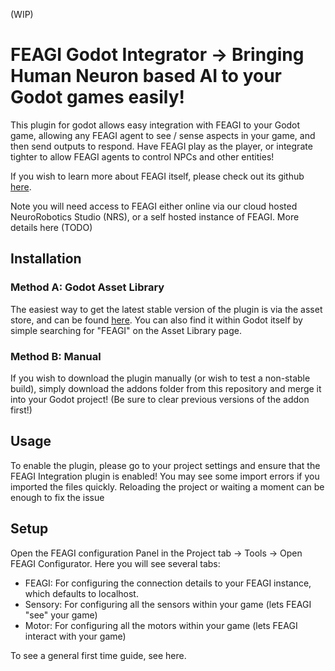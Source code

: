 (WIP)

# FEAGI Godot Integrator -> Bringing Human Neuron based AI to your Godot games easily!

This plugin for godot allows easy integration with FEAGI to your Godot game, allowing any FEAGI agent to see / sense aspects in your game, and then send outputs to respond. Have FEAGI play as the player, or integrate tighter to allow FEAGI agents to control NPCs and other entities!

If you wish to learn more about FEAGI itself, please check out its github [here](https://github.com/feagi/feagi).

Note you will need access to FEAGI either online via our cloud hosted NeuroRobotics Studio (NRS), or a self hosted instance of FEAGI. More details here (TODO)

## Installation

### Method A: Godot Asset Library
The easiest way to get the latest stable version of the plugin is via the asset store, and can be found [here](https://godotengine.org/asset-library/asset/2947). You can also find it within Godot itself by simple searching for "FEAGI" on the Asset Library page.


### Method B: Manual
If you wish to download the plugin manually (or wish to test a non-stable build), simply download the addons folder from this repository and merge it into your Godot project! (Be sure to clear previous versions of the addon first!)

## Usage

To enable the plugin, please go to your project settings and ensure that the FEAGI Integration plugin is enabled!
You may see some import errors if you imported the files quickly. Reloading the project or waiting a moment can be enough to fix the issue

## Setup

Open the FEAGI configuration Panel in the Project tab -> Tools -> Open FEAGI Configurator. Here you will see several tabs:
- FEAGI: For configuring the connection details to your FEAGI instance, which defaults to localhost. 
- Sensory: For configuring all the sensors within your game (lets FEAGI "see" your game)
- Motor: For configuring all the motors within your game (lets FEAGI interact with your game)

To see a general first time guide, see here.
